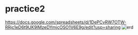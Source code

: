 # practice2


https://docs.google.com/spreadsheets/d/1DePCvRW7OTW-RRjc1eD6t9UK9IMzeDYmjcOSO1V6E9g/edit?usp=sharing
![erd](https://github.com/poeroff/practice2/assets/80104001/d43091de-a73f-49d7-8397-39d16ca62cd2)
